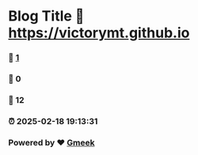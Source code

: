 # Blog Title :link: https://victorymt.github.io 
### :page_facing_up: [1](https://victorymt.github.io/tag.html) 
### :speech_balloon: 0 
### :hibiscus: 12 
### :alarm_clock: 2025-02-18 19:13:31 
### Powered by :heart: [Gmeek](https://github.com/Meekdai/Gmeek)
